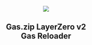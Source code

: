<p align="center">
  <img src="https://www.gas.zip/_next/image?url=%2F_next%2Fstatic%2Fmedia%2FgasPump.e8ffd1df.png&w=128&q=75" />
  <h2 style="text-align: center;">Gas.zip LayerZero v2 <br>Gas Reloader</h2>
</p>

